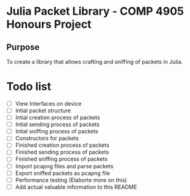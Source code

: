 # Julia Packet Library - COMP 4905 Honours Project

## Purpose

To create a library that allows crafting and sniffing of packets in Julia.

# Todo list

- [ ] View Interfaces on device
- [ ] Intial packet structure
- [ ] Intial creation process of packets
- [ ] Intial sending process of packets
- [ ] Intial sniffing process of packets
- [ ] Constructors for packets
- [ ] Finished creation process of packets
- [ ] Finished sending process of packets
- [ ] Finished sniffing process of packets
- [ ] Import pcapng files and parse packets
- [ ] Export sniffed packets as pcapng file
- [ ] Performance testing (Elaborte more on this)
- [ ] Add actual valuable information to this README
